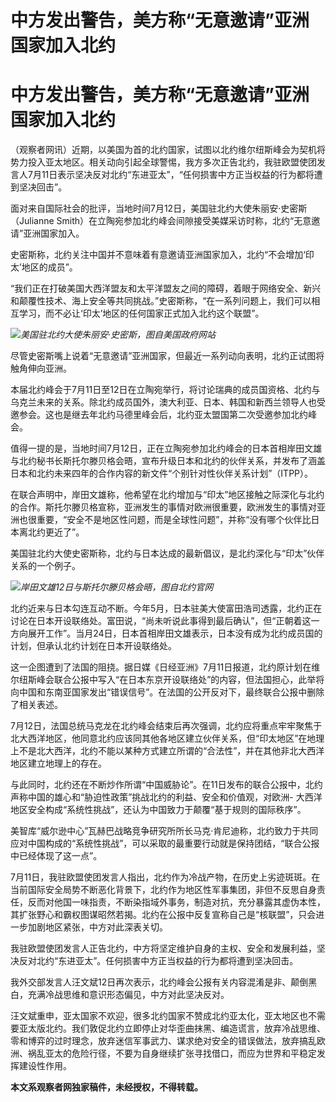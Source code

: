 # 中方发出警告，美方称“无意邀请”亚洲国家加入北约

# 中方发出警告，美方称“无意邀请”亚洲国家加入北约

（观察者网讯）近期，以美国为首的北约国家，试图以北约维尔纽斯峰会为契机将势力投入亚太地区。相关动向引起全球警惕，我方多次正告北约，我驻欧盟使团发言人7月11日表示坚决反对北约“东进亚太”，“任何损害中方正当权益的行为都将遭到坚决回击”。

面对来自国际社会的批评，当地时间7月12日，美国驻北约大使朱丽安·史密斯（Julianne
Smith）在立陶宛参加北约峰会间隙接受美媒采访时称，北约“无意邀请”亚洲国家加入。

史密斯称，北约关注中国并不意味着有意邀请亚洲国家加入，北约“不会增加‘印太’地区的成员”。

“我们正在打破美国大西洋盟友和太平洋盟友之间的障碍，着眼于网络安全、新兴和颠覆性技术、海上安全等共同挑战。”史密斯称，“在一系列问题上，我们可以相互学习，而不必让‘印太’地区的任何国家正式加入北约这个联盟”。

![](https://inews.gtimg.com/newsapp_bt/0/15813753960/1000)_美国驻北约大使朱丽安·史密斯，图自美国政府网站_

尽管史密斯嘴上说着“无意邀请”亚洲国家，但最近一系列动向表明，北约正试图将触角伸向亚洲。

本届北约峰会于7月11日至12日在立陶宛举行，将讨论瑞典的成员国资格、北约与乌克兰未来的关系。除北约成员国外，澳大利亚、日本、韩国和新西兰领导人也受邀参会。这也是继去年北约马德里峰会后，北约亚太盟国第二次受邀参加北约峰会。

值得一提的是，当地时间7月12日，正在立陶宛参加北约峰会的日本首相岸田文雄与北约秘书长斯托尔滕贝格会晤，宣布升级日本和北约的伙伴关系，并发布了涵盖日本和北约未来四年的合作内容的新文件“个别针对性伙伴关系计划”（ITPP）。

在联合声明中，岸田文雄称，他希望在北约增加与“印太”地区接触之际深化与北约的合作。斯托尔滕贝格宣称，亚洲发生的事情对欧洲很重要，欧洲发生的事情对亚洲也很重要，“安全不是地区性问题，而是全球性问题”，并称“没有哪个伙伴比日本离北约更近了”。

美国驻北约大使史密斯称，北约与日本达成的最新倡议，是北约深化与“印太”伙伴关系的一个例子。

![](https://inews.gtimg.com/newsapp_bt/0/15813595322/1000)_岸田文雄12日与斯托尔滕贝格会晤，图自北约官网_

北约近来与日本勾连互动不断。今年5月，日本驻美大使富田浩司透露，北约正在讨论在日本开设联络处。富田说，“尚未听说此事得到最后确认”，但“正朝着这一方向展开工作”。当月24日，日本首相岸田文雄表示，日本没有成为北约成员国的计划，但承认北约计划在日本开设联络处。

这一企图遭到了法国的阻挠。据日媒《日经亚洲》7月11日报道，北约原计划在维尔纽斯峰会联合公报中写入“在日本东京开设联络处”的内容，但法国担心，此举将向中国和东南亚国家发出“错误信号”。在法国的公开反对下，最终联合公报中删除了相关表述。

7月12日，法国总统马克龙在北约峰会结束后再次强调，北约应将重点牢牢聚焦于北大西洋地区，他同意北约应该同其他各地区建立伙伴关系，但“印太地区”在地理上不是北大西洋，北约不能以某种方式建立所谓的“合法性”，并在其他非北大西洋地区建立地理上的存在。

与此同时，北约还在不断炒作所谓“中国威胁论”。在11日发布的联合公报中，北约声称中国的雄心和“胁迫性政策”挑战北约的利益、安全和价值观，对欧洲-
大西洋地区安全构成“系统性挑战”，还认为中国致力于颠覆“基于规则的国际秩序”。

美智库“威尔逊中心”瓦赫巴战略竞争研究所所长马克·肯尼迪称，北约致力于共同应对中国构成的“系统性挑战”，可以采取的最重要行动就是保持团结，“联合公报中已经体现了这一点”。

7月11日，我驻欧盟使团发言人指出，北约作为冷战产物，在历史上劣迹斑斑。在当前国际安全局势不断恶化背景下，北约作为地区性军事集团，非但不反思自身责任，反而对他国一味指责，不断染指域外事务，制造对抗，充分暴露其虚伪本性，其扩张野心和霸权图谋昭然若揭。北约在公报中反复宣称自己是“核联盟”，只会进一步加剧地区紧张，中方对此深表关切。

我驻欧盟使团发言人正告北约，中方将坚定维护自身的主权、安全和发展利益，坚决反对北约“东进亚太”。任何损害中方正当权益的行为都将遭到坚决回击。

我外交部发言人汪文斌12日再次表示，北约峰会公报有关内容混淆是非、颠倒黑白，充满冷战思维和意识形态偏见，中方对此坚决反对。

汪文斌重申，亚太国家不欢迎，很多北约国家不赞成北约亚太化，亚太地区也不需要亚太版北约。我们敦促北约立即停止对华歪曲抹黑、编造谎言，放弃冷战思维、零和博弈的过时理念，放弃迷信军事武力、谋求绝对安全的错误做法，放弃搞乱欧洲、祸乱亚太的危险行径，不要为自身继续扩张寻找借口，而应为世界和平稳定发挥建设性作用。

**本文系观察者网独家稿件，未经授权，不得转载。**

